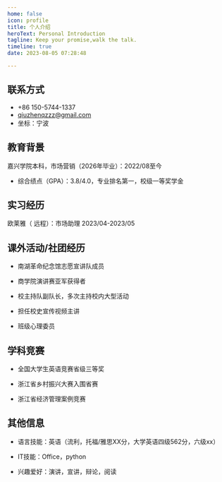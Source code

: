 ```yaml
---
home: false
icon: profile
title: 个人介绍
heroText: Personal Introduction
tagline: Keep your promise,walk the talk.
timeline: true
date: 2023-08-05 07:28:48

---
```


## 联系方式

- +86 150-5744-1337
- qiuzhenqzzz@gmail.com
- 坐标：宁波

## 教育背景

嘉兴学院本科，市场营销（2026年毕业）：2022/08至今

- 综合绩点（GPA）：3.8/4.0，专业排名第一，校级一等奖学金

## 实习经历

欧莱雅（ 远程）：市场助理  2023/04-2023/05

## 课外活动/社团经历

- 南湖革命纪念馆志愿宣讲队成员

- 商学院演讲赛亚军获得者

- 校主持队副队长，多次主持校内大型活动

- 担任校史宣传视频主讲

- 班级心理委员

## 学科竞赛

- 全国大学生英语竞赛省级三等奖

- 浙江省乡村振兴大赛入围省赛

- 浙江省经济管理案例竞赛

## 其他信息

- 语言技能：英语（流利，托福/雅思XX分，大学英语四级562分，六级xx）

- IT技能：Office，python

- 兴趣爱好：演讲，宣讲，辩论，阅读
